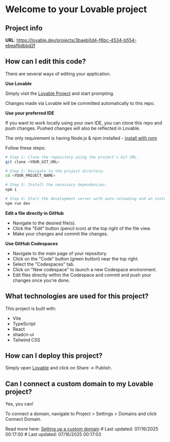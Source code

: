 # Welcome to your Lovable project

## Project info

**URL**: https://lovable.dev/projects/3baeb0d4-f6bc-4534-b554-ebeaf6dbbd2f

## How can I edit this code?

There are several ways of editing your application.

**Use Lovable**

Simply visit the [Lovable Project](https://lovable.dev/projects/3baeb0d4-f6bc-4534-b554-ebeaf6dbbd2f) and start prompting.

Changes made via Lovable will be committed automatically to this repo.

**Use your preferred IDE**

If you want to work locally using your own IDE, you can clone this repo and push changes. Pushed changes will also be reflected in Lovable.

The only requirement is having Node.js & npm installed - [install with nvm](https://github.com/nvm-sh/nvm#installing-and-updating)

Follow these steps:

```sh
# Step 1: Clone the repository using the project's Git URL.
git clone <YOUR_GIT_URL>

# Step 2: Navigate to the project directory.
cd <YOUR_PROJECT_NAME>

# Step 3: Install the necessary dependencies.
npm i

# Step 4: Start the development server with auto-reloading and an instant preview.
npm run dev
```

**Edit a file directly in GitHub**

- Navigate to the desired file(s).
- Click the "Edit" button (pencil icon) at the top right of the file view.
- Make your changes and commit the changes.

**Use GitHub Codespaces**

- Navigate to the main page of your repository.
- Click on the "Code" button (green button) near the top right.
- Select the "Codespaces" tab.
- Click on "New codespace" to launch a new Codespace environment.
- Edit files directly within the Codespace and commit and push your changes once you're done.

## What technologies are used for this project?

This project is built with:

- Vite
- TypeScript
- React
- shadcn-ui
- Tailwind CSS

## How can I deploy this project?

Simply open [Lovable](https://lovable.dev/projects/3baeb0d4-f6bc-4534-b554-ebeaf6dbbd2f) and click on Share -> Publish.

## Can I connect a custom domain to my Lovable project?

Yes, you can!

To connect a domain, navigate to Project > Settings > Domains and click Connect Domain.

Read more here: [Setting up a custom domain](https://docs.lovable.dev/tips-tricks/custom-domain#step-by-step-guide)
#   L a s t   u p d a t e d :   0 7 / 1 6 / 2 0 2 5   0 0 : 1 7 : 0 0  
 #   L a s t   u p d a t e d :   0 7 / 1 6 / 2 0 2 5   0 0 : 1 7 : 0 3  
 